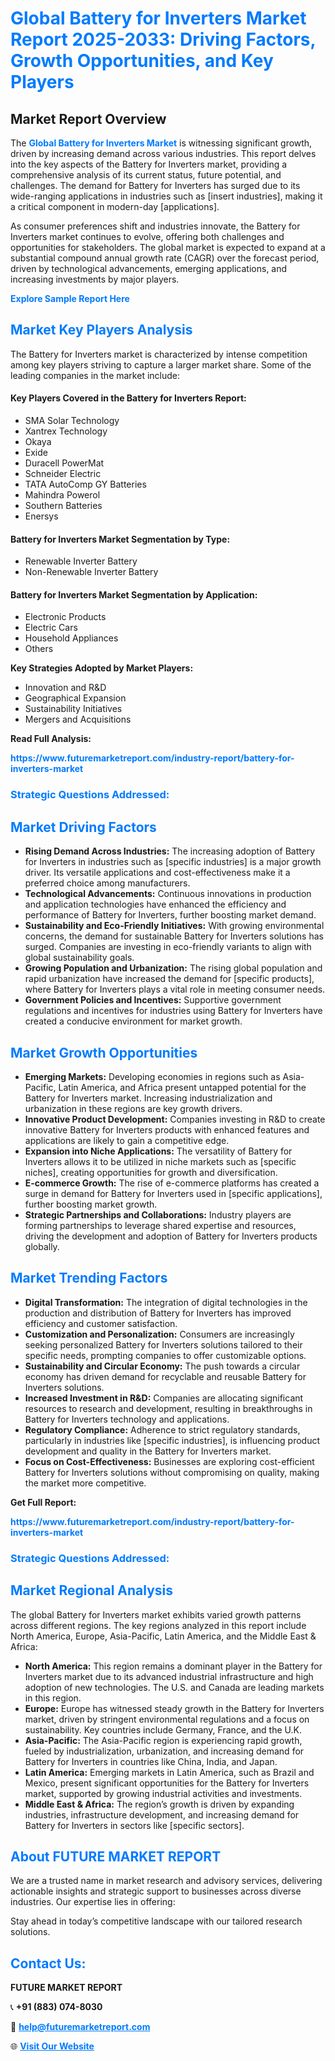 <h1 style="color: #007BFF;">Global Battery for Inverters Market Report 2025-2033: Driving Factors, Growth Opportunities, and Key Players</h1>

<section id="overview">
<h2>Market Report Overview</h2>
<p>The <a href="https://www.futuremarketreport.com/industry-report/battery-for-inverters-market" style="color: #007BFF; text-decoration: none;"><strong>Global Battery for Inverters Market</strong></a> is witnessing significant growth, driven by increasing demand across various industries. This report delves into the key aspects of the Battery for Inverters market, providing a comprehensive analysis of its current status, future potential, and challenges. The demand for Battery for Inverters has surged due to its wide-ranging applications in industries such as [insert industries], making it a critical component in modern-day [applications].</p>
<p>As consumer preferences shift and industries innovate, the Battery for Inverters market continues to evolve, offering both challenges and opportunities for stakeholders. The global market is expected to expand at a substantial compound annual growth rate (CAGR) over the forecast period, driven by technological advancements, emerging applications, and increasing investments by major players.</p>
</section>

<section id="overview">
<p><a href="https://www.futuremarketreport.com/request-sample/reportId=106336" style="color: #007BFF; text-decoration: none;"><strong>Explore Sample Report Here</strong></a></p>
</section>

<section id="key-players">
<h2 style="color: #007BFF;">Market Key Players Analysis</h2>
<p>The Battery for Inverters market is characterized by intense competition among key players striving to capture a larger market share. Some of the leading companies in the market include:</p>
<h4>Key Players Covered in the Battery for Inverters Report:</h4>
<ul><li>SMA Solar Technology</li><li>Xantrex Technology</li><li>Okaya</li><li>Exide</li><li>Duracell PowerMat</li><li>Schneider Electric</li><li>TATA AutoComp GY Batteries</li><li>Mahindra Powerol</li><li>Southern Batteries</li><li>Enersys</li></ul>
<h4>Battery for Inverters Market Segmentation by Type:</h4>
<ul><li>Renewable Inverter Battery</li><li>Non-Renewable Inverter Battery</li></ul>

<h4>Battery for Inverters Market Segmentation by Application:</h4>
<ul><li>Electronic Products</li><li>Electric Cars</li><li>Household Appliances</li><li>Others</li></ul>
<p><strong>Key Strategies Adopted by Market Players:</strong></p>
<ul>
<li>Innovation and R&D</li>
<li>Geographical Expansion</li>
<li>Sustainability Initiatives</li>
<li>Mergers and Acquisitions</li>
</ul>
</section>

<section>
<p><strong>Read Full Analysis: </strong></p><a href="https://www.futuremarketreport.com/industry-report/battery-for-inverters-market" style="color: #007BFF; text-decoration: none;"><strong>https://www.futuremarketreport.com/industry-report/battery-for-inverters-market</strong></a>
<h3 style="color: #007BFF;">Strategic Questions Addressed:</h3>
</section>

<section id="driving-factors">
<h2 style="color: #007BFF;">Market Driving Factors</h2>
<ul>
<li><strong>Rising Demand Across Industries:</strong> The increasing adoption of Battery for Inverters in industries such as [specific industries] is a major growth driver. Its versatile applications and cost-effectiveness make it a preferred choice among manufacturers.</li>
<li><strong>Technological Advancements:</strong> Continuous innovations in production and application technologies have enhanced the efficiency and performance of Battery for Inverters, further boosting market demand.</li>
<li><strong>Sustainability and Eco-Friendly Initiatives:</strong> With growing environmental concerns, the demand for sustainable Battery for Inverters solutions has surged. Companies are investing in eco-friendly variants to align with global sustainability goals.</li>
<li><strong>Growing Population and Urbanization:</strong> The rising global population and rapid urbanization have increased the demand for [specific products], where Battery for Inverters plays a vital role in meeting consumer needs.</li>
<li><strong>Government Policies and Incentives:</strong> Supportive government regulations and incentives for industries using Battery for Inverters have created a conducive environment for market growth.</li>
</ul>
</section>

<section id="growth-opportunities">
<h2 style="color: #007BFF;">Market Growth Opportunities</h2>
<ul>
<li><strong>Emerging Markets:</strong> Developing economies in regions such as Asia-Pacific, Latin America, and Africa present untapped potential for the Battery for Inverters market. Increasing industrialization and urbanization in these regions are key growth drivers.</li>
<li><strong>Innovative Product Development:</strong> Companies investing in R&D to create innovative Battery for Inverters products with enhanced features and applications are likely to gain a competitive edge.</li>
<li><strong>Expansion into Niche Applications:</strong> The versatility of Battery for Inverters allows it to be utilized in niche markets such as [specific niches], creating opportunities for growth and diversification.</li>
<li><strong>E-commerce Growth:</strong> The rise of e-commerce platforms has created a surge in demand for Battery for Inverters used in [specific applications], further boosting market growth.</li>
<li><strong>Strategic Partnerships and Collaborations:</strong> Industry players are forming partnerships to leverage shared expertise and resources, driving the development and adoption of Battery for Inverters products globally.</li>
</ul>
</section>

<section id="trending-factors">
<h2 style="color: #007BFF;">Market Trending Factors</h2>
<ul>
<li><strong>Digital Transformation:</strong> The integration of digital technologies in the production and distribution of Battery for Inverters has improved efficiency and customer satisfaction.</li>
<li><strong>Customization and Personalization:</strong> Consumers are increasingly seeking personalized Battery for Inverters solutions tailored to their specific needs, prompting companies to offer customizable options.</li>
<li><strong>Sustainability and Circular Economy:</strong> The push towards a circular economy has driven demand for recyclable and reusable Battery for Inverters solutions.</li>
<li><strong>Increased Investment in R&D:</strong> Companies are allocating significant resources to research and development, resulting in breakthroughs in Battery for Inverters technology and applications.</li>
<li><strong>Regulatory Compliance:</strong> Adherence to strict regulatory standards, particularly in industries like [specific industries], is influencing product development and quality in the Battery for Inverters market.</li>
<li><strong>Focus on Cost-Effectiveness:</strong> Businesses are exploring cost-efficient Battery for Inverters solutions without compromising on quality, making the market more competitive.</li>
</ul>
</section>

<section>
<p><strong>Get Full Report: </strong></p><a href="https://www.futuremarketreport.com/industry-report/battery-for-inverters-market" style="color: #007BFF; text-decoration: none;"><strong>https://www.futuremarketreport.com/industry-report/battery-for-inverters-market</strong></a>
<h3 style="color: #007BFF;">Strategic Questions Addressed:</h3>
</section>


<section id="regional-analysis">
<h2 style="color: #007BFF;">Market Regional Analysis</h2>
<p>The global Battery for Inverters market exhibits varied growth patterns across different regions. The key regions analyzed in this report include North America, Europe, Asia-Pacific, Latin America, and the Middle East & Africa:</p>
<ul>
<li><strong>North America:</strong> This region remains a dominant player in the Battery for Inverters market due to its advanced industrial infrastructure and high adoption of new technologies. The U.S. and Canada are leading markets in this region.</li>
<li><strong>Europe:</strong> Europe has witnessed steady growth in the Battery for Inverters market, driven by stringent environmental regulations and a focus on sustainability. Key countries include Germany, France, and the U.K.</li>
<li><strong>Asia-Pacific:</strong> The Asia-Pacific region is experiencing rapid growth, fueled by industrialization, urbanization, and increasing demand for Battery for Inverters in countries like China, India, and Japan.</li>
<li><strong>Latin America:</strong> Emerging markets in Latin America, such as Brazil and Mexico, present significant opportunities for the Battery for Inverters market, supported by growing industrial activities and investments.</li>
<li><strong>Middle East & Africa:</strong> The region’s growth is driven by expanding industries, infrastructure development, and increasing demand for Battery for Inverters in sectors like [specific sectors].</li>
</ul>
</section>

<footer>
<h2 style="color: #007BFF;">About FUTURE MARKET REPORT</h2>
<p>We are a trusted name in market research and advisory services, delivering actionable insights and strategic support to businesses across diverse industries. Our expertise lies in offering:</p>

<p>Stay ahead in today’s competitive landscape with our tailored research solutions.</p>

<h2 style="color: #007BFF;">Contact Us:</h2>
<p><strong>FUTURE MARKET REPORT</strong></p>
<p>📞 <strong>+91 (883) 074-8030</strong></p>
<p>📧 <strong><a href="mailto:help@futuremarketreport.com" style="color: #007BFF;">help@futuremarketreport.com</a></strong></p>
<p>🌐 <strong><a href="https://www.futuremarketreport.com/" style="color: #007BFF;">Visit Our Website</a></strong></p>
</footer>